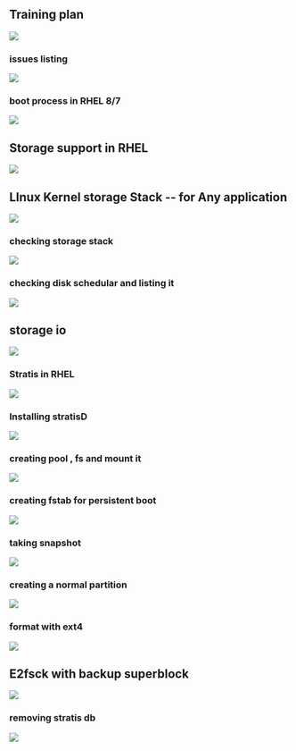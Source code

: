 ## Training plan 

<img src="plan.png">

### issues listing 

<img src="iss.png">

### boot process in RHEL 8/7 

<img src="bootprocess.png">

## Storage support in RHEL 

<img src="st.png">

## LInux Kernel storage Stack -- for Any application 

<img src="appst.png">

### checking storage stack 

<img src="stack.png">

### checking disk schedular and listing it 

<img src="list.png">

## storage io 

<img src="tool.png">

### Stratis in RHEL 

<img src="stratis.png">

### Installing stratisD 

<img src="stra.png">

### creating pool , fs and mount it 

<img src="create1.png">


### creating fstab for persistent boot 

<img src="fst.png">


### taking snapshot 

<img src="snap.png">

### creating a normal partition 

<img src="part.png">

### format with ext4 

<img src="ext4.png">

## E2fsck with backup superblock 

<img src="backup.png">

### removing stratis db 

<img src="rmst.png">





